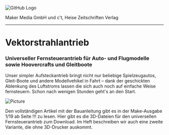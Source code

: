![GitHub Logo](http://www.heise.de/make/icons/make_logo.png)

Maker Media GmbH und c't, Heise Zeitschriften Verlag

***

# Vektorstrahlantrieb

### Universeller Fernsteuerantrieb für Auto- und Flugmodelle sowie Hoovercrafts und Gleitboote

Unser simpler Aufsteckantrieb bringt nicht nur beliebige Spielzeugautos, Gleit-Boote und andere Modellvehikel in Fahrt – dank der geschickten Ablenkung des Luftstroms lassen die sich auch noch auf einfache Weise fernsteuern. Schon nach wenigen Stunden geht's an den Start.

![Picture](https://github.com/heise/Vektorstrahlantrieb/blob/master/FertigerGleiter.JPG)

Den vollständigen Artikel mit der Bauanleitung gibt es in der Make-Ausgabe 1/19 ab Seite !!! zu lesen.
Hier gibt es die 3D-Dateien für den universellen Fernsteuerantrieb zum Download. Im Heft beschreiben wir auch eine zweite Variante, die ohne 3D-Drucker auskommt.
